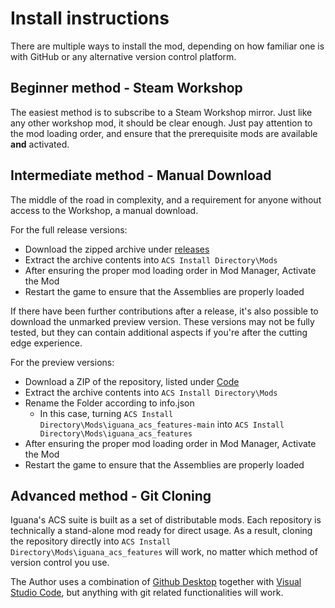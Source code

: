 # Install instructions

There are multiple ways to install the mod, depending on how familiar one is with GitHub or any alternative version control platform.

## Beginner method - Steam Workshop

The easiest method is to subscribe to a Steam Workshop mirror. Just like any other workshop mod, it should be clear enough. Just pay attention to the mod loading order, and ensure that the prerequisite mods are available **and** activated.

## Intermediate method - Manual Download

The middle of the road in complexity, and a requirement for anyone without access to the Workshop, a manual download.

For the full release versions:
* Download the zipped archive under [releases](https://github.com/iguanacore/iguana_acs_features/releases)
* Extract the archive contents into `ACS Install Directory\Mods`
* After ensuring the proper mod loading order in Mod Manager, Activate the Mod
* Restart the game to ensure that the Assemblies are properly loaded 

If there have been further contributions after a release, it's also possible to download the unmarked preview version. These versions may not be fully tested, but they can contain additional aspects if you're after the cutting edge experience.

For the preview versions:
* Download a ZIP of the repository, listed under [Code](https://github.com/iguanacore/iguana_acs_features/archive/refs/heads/main.zip)
* Extract the archive contents into `ACS Install Directory\Mods`
* Rename the Folder according to info.json
  * In this case, turning `ACS Install Directory\Mods\iguana_acs_features-main` into  `ACS Install Directory\Mods\iguana_acs_features`
* After ensuring the proper mod loading order in Mod Manager, Activate the Mod
* Restart the game to ensure that the Assemblies are properly loaded

## Advanced method - Git Cloning

Iguana's ACS suite is built as a set of distributable mods. Each repository is technically a stand-alone mod ready for direct usage. As a result, cloning the repository directly into `ACS Install Directory\Mods\iguana_acs_features` will work, no matter which method of version control you use.

The Author uses a combination of [Github Desktop](https://desktop.github.com/) together with [Visual Studio Code](https://code.visualstudio.com/download), but anything with git related functionalities will work.